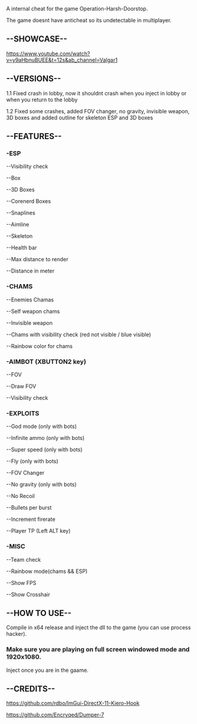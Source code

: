 A internal cheat for the game Operation-Harsh-Doorstop.

The game doesnt have anticheat so its undetectable in multiplayer.

## --SHOWCASE--
https://www.youtube.com/watch?v=y9aHbnuBUEE&t=12s&ab_channel=Valgar1

## --VERSIONS--

1.1 Fixed crash in lobby, now it shouldnt crash when you inject in lobby or when you return to the lobby

1.2 Fixed some crashes, added FOV changer, no gravity, invisible weapon, 3D boxes and added outline for skeleton ESP and 3D boxes

## --FEATURES--

### -ESP

--Visibility check

--Box

--3D Boxes

--Corenerd Boxes

--Snaplines

--Aimline

--Skeleton

--Health bar

--Max distance to render

--Distance in meter

### -CHAMS

--Enemies Chamas

--Self weapon chams

--Invisible weapon

--Chams with visibility check (red not visible / blue visible)

--Rainbow color for chams

### -AIMBOT (XBUTTON2 key)

--FOV

--Draw FOV

--Visibility check

### -EXPLOITS

--God mode (only with bots)

--Infinite ammo (only with bots)

--Super speed (only with bots)

--Fly (only with bots)

--FOV Changer

--No gravity (only with bots)

--No Recoil

--Bullets per burst

--Increment firerate

--Player TP (Left ALT key)

### -MISC

--Team check

--Rainbow mode(chams && ESP)

--Show FPS

--Show Crosshair

## --HOW TO USE--

Compile in x64 release and inject the dll to the game (you can use process hacker).

### Make sure you are playing on full screen windowed mode and 1920x1080.

Inject once you are in the gaame.

## --CREDITS--

https://github.com/rdbo/ImGui-DirectX-11-Kiero-Hook

https://github.com/Encryqed/Dumper-7
